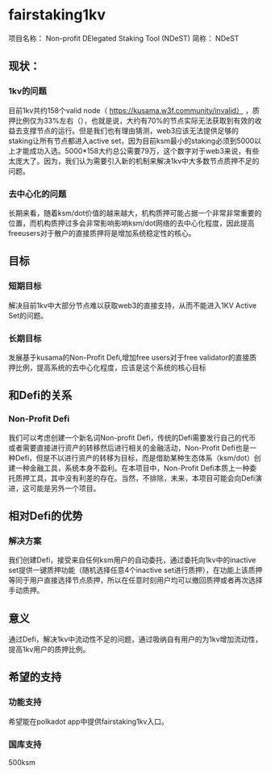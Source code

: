 # fairstaking1kv

项目名称： Non-profit DElegated Staking Tool (NDeST) 
简称： NDeST

## 现状：
### 1kv的问题
目前1kv共约158个valid node（ https://kusama.w3f.community/invalid） ，质押比例仅为33%左右（），也就是说，大约有70%的节点实际无法获取到有效的收益去支撑节点的运行。但是我们也有理由猜测，web3应该无法提供足够的staking让所有节点都进入active set，因为目前ksm最小的staking必须到5000以上才能成功入选。5000*158大约总公需要79万，这个数字对于web3来说，有些太庞大了。因为，我们认为需要引入新的机制来解决1kv中大多数节点质押不足的问题。
### 去中心化的问题
长期来看，随着ksm/dot价值的越来越大，机构质押可能占据一个非常非常重要的位置，而机构质押过多会非常影响影响ksm/dot网络的去中心化程度，因此提高freeusers对于散户的直接质押将是增加系统稳定性的核心。

## 目标

### 短期目标

解决目前1kv中大部分节点难以获取web3的直接支持，从而不能进入1KV Active Set的问题。
### 长期目标
发展基于kusama的Non-Profit Defi,增加free users对于free validator的直接质押比例，提高系统的去中心化程度，应该是这个系统的核心目标

## 和Defi的关系
### Non-Profit Defi

我们可以考虑创建一个新名词Non-profit Defi，传统的Defi需要发行自己的代币或者需要直接进行资产的转移然后进行相关的金融活动，Non-Profit Defi也是一种Defi，但是不以进行资产的转移为目标，而是借助某种生态体系（ksm/dot）创建一种金融工具，系统本身不盈利。在本项目中，Non-Profit Defi本质上一种委托质押工具，其中没有利差的存在。当然，不排除，未来，本项目可能会向Defi演进，这可能是另外一个项目。

## 相对Defi的优势

### 解决方案
我们创建Defi，接受来自任何ksm用户的自动委托，通过委托向1kv中的inactive set提供一键质押功能（随机选择任意4个inactive set进行质押），在功能上该质押等同于用户直接选择节点质押，所以在任意时刻用户均可以撤回质押或者再次选择手动质押。

## 意义
通过Defi，解决1kv中流动性不足的问题，通过吸纳自有用户的为1kv增加流动性，提高1kv用户的质押比例。

## 希望的支持 

### 功能支持
希望能在polkadot app中提供fairstaking1kv入口。
### 国库支持
500ksm
